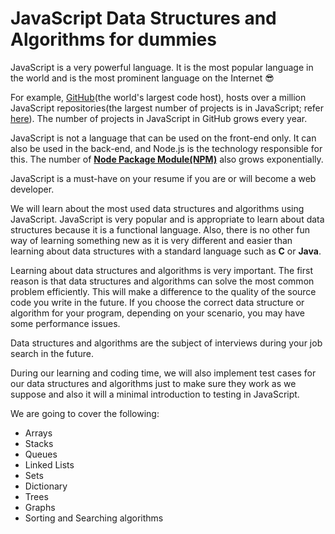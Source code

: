 # JavaScript Data Structures and Algorithms for dummies

JavaScript is a very powerful language. It is the most popular language in the world and is the most prominent language on the Internet :sunglasses:

For example, [GitHub](https://github.com)(the world's largest code host), hosts over a million JavaScript repositories(the largest number of projects is in JavaScript; refer [here](https://octoverse.github.com/projects)). The number of projects in JavaScript in GitHub grows every year.

JavaScript is not a language that can be used on the front-end only. It can also be used in the back-end, and Node.js is the technology responsible for this. The number of [**Node Package Module(NPM)**](https://www.npmjs.com) also grows exponentially.

JavaScript is a must-have on your resume if you are or will become a web developer.

We will learn about the most used data structures and algorithms using JavaScript. JavaScript is very popular and is appropriate to learn about data structures because it is a functional language. Also, there is no other fun way of learning something new as it is very different and easier than learning about data structures with a standard language such as **C** or **Java**.

Learning about data structures and algorithms is very important. The first reason is that data structures and algorithms can solve the most common problem efficiently. This will make a difference to the quality of the source code you write in the future. If you choose the correct data structure or algorithm for your program, depending on your scenario, you may have some performance issues.

Data structures and algorithms are the subject of interviews during your job search in the future.

During our learning and coding time, we will also implement test cases for our data structures and algorithms just to make sure they work as we suppose and also it will a minimal introduction to testing in JavaScript.

We are going to cover the following:
* Arrays
* Stacks
* Queues
* Linked Lists
* Sets
* Dictionary
* Trees
* Graphs
* Sorting and Searching algorithms
